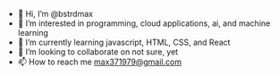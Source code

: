 - 👋 Hi, I’m @bstrdmax
- 👀 I’m interested in programming, cloud applications, ai, and machine learning
- 🌱 I’m currently learning javascript, HTML, CSS, and React
- 💞️ I’m looking to collaborate on not sure, yet
- 📫 How to reach me max371979@gmail.com

<!---
bstrdmax/bstrdmax is a ✨ special ✨ repository because its `README.md` (this file) appears on your GitHub profile.
You can click the Preview link to take a look at your changes.
--->
